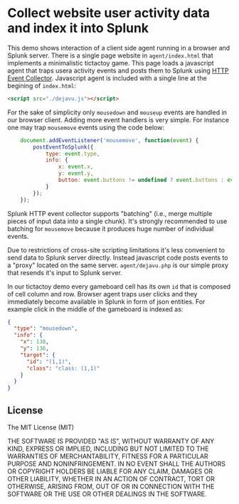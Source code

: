 # Collect website user activity data and index it into Splunk

This demo shows interaction of a client side agent running in a browser and Splunk server. There is a single page website in `agent/index.html` that implements a minimalistic tictactoy game. This page loads a javascript agent that traps usera activity events and posts them to Splunk using [HTTP Event Collector](http://dev.splunk.com/view/event-collector/SP-CAAAE6M). Javascript agent is included with a single line at the begining of `index.html`:

```html
<script src="./dejavu.js"></script>
```
For the sake of simplicity only `mousedown` and `mouseup` events are handled in our browser client. Adding more event handlers is very simple. For instance one may trap `mousemove` events using the code below:

```js
    document.addEventListener('mousemove', function(event) {
        postEventToSplunk({
            type: event.type,
            info: {
                x: event.x,
                y: event.y,
                button: event.buttons != undefined ? event.buttons : event.which
            }
        });
    });
```

Splunk HTTP event collector supports "batching" (i.e., merge multiple pieces of input data into a single chunk). It's strongly recommended to use batching for `mousemove` because it produces huge number of individual events.

Due to restrictions of cross-site scripting limitations it's less convenient to send data to Splunk server directly. Instead javascript code posts events to a "proxy" located on the same server. `agent/dejavu.php` is our simple proxy that resends it's input to Splunk server.

In our tictactoy demo every gameboard cell has its own `id` that is composed of cell column and row. Browser agent traps user clicks and they immediately become available in Splunk in form of json entities. For example click in the middle of the gameboard is indexed as:

```json
{
  "type": "mousedown",
  "info": {
    "x": 138,
    "y": 136,
    "target": {
      "id": "(1,1)",
      "class": "class: (1,1)"
    }
  }
}
```

## License
The MIT License (MIT)

THE SOFTWARE IS PROVIDED "AS IS", WITHOUT WARRANTY OF ANY KIND, EXPRESS OR
IMPLIED, INCLUDING BUT NOT LIMITED TO THE WARRANTIES OF MERCHANTABILITY,
FITNESS FOR A PARTICULAR PURPOSE AND NONINFRINGEMENT. IN NO EVENT SHALL THE
AUTHORS OR COPYRIGHT HOLDERS BE LIABLE FOR ANY CLAIM, DAMAGES OR OTHER
LIABILITY, WHETHER IN AN ACTION OF CONTRACT, TORT OR OTHERWISE, ARISING FROM,
OUT OF OR IN CONNECTION WITH THE SOFTWARE OR THE USE OR OTHER DEALINGS IN
THE SOFTWARE.
